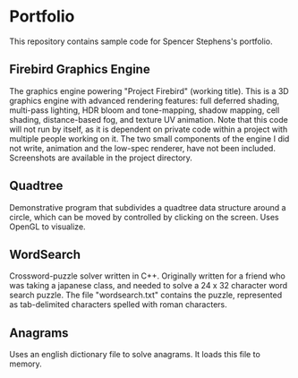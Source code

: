 Portfolio
=========

This repository contains sample code for Spencer Stephens's portfolio.

Firebird Graphics Engine
------------------------
The graphics engine powering "Project Firebird" (working title). This is a 3D graphics engine with advanced rendering features: full deferred shading, multi-pass lighting, HDR bloom and tone-mapping, shadow mapping, cell shading, distance-based fog, and texture UV animation. Note that this code will not run by itself, as it is dependent on private code within a project with multiple people working on it. The two small components of the engine I did not write, animation and the low-spec renderer, have not been included. Screenshots are available in the project directory.

Quadtree
--------
Demonstrative program that subdivides a quadtree data structure around a circle, which can be moved by controlled by clicking on the screen. Uses OpenGL to visualize.

WordSearch
----------
Crossword-puzzle solver written in C++. Originally written for a friend who was taking a japanese class, and needed to solve a 24 x 32 character word search puzzle. The file "wordsearch.txt" contains the puzzle, represented as tab-delimited characters spelled with roman characters.

Anagrams
--------
Uses an english dictionary file to solve anagrams. It loads this file to memory.